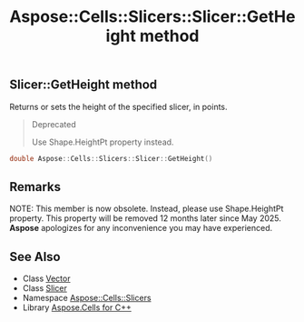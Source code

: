 ﻿---
title: Aspose::Cells::Slicers::Slicer::GetHeight method
linktitle: GetHeight
second_title: Aspose.Cells for C++ API Reference
description: 'Aspose::Cells::Slicers::Slicer::GetHeight method. Returns or sets the height of the specified slicer, in points in C++.'
type: docs
weight: 4400
url: /cpp/aspose.cells.slicers/slicer/getheight/
---
## Slicer::GetHeight method


Returns or sets the height of the specified slicer, in points.


>Deprecated
>
>Use Shape.HeightPt property instead. 
```cpp
double Aspose::Cells::Slicers::Slicer::GetHeight()
```

## Remarks


NOTE: This member is now obsolete. Instead, please use Shape.HeightPt property. This property will be removed 12 months later since May 2025. **Aspose** apologizes for any inconvenience you may have experienced.


## See Also

* Class [Vector](../../../aspose.cells/vector/)
* Class [Slicer](../)
* Namespace [Aspose::Cells::Slicers](../../)
* Library [Aspose.Cells for C++](../../../)

